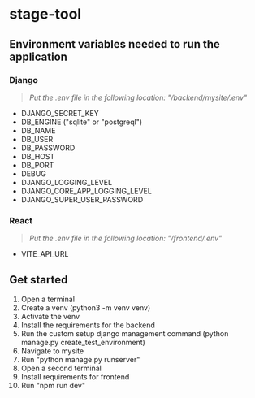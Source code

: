 
# stage-tool

## Environment variables needed to run the application

### Django

> *Put the .env file in the following location: "/backend/mysite/.env"*

 - DJANGO_SECRET_KEY
 - DB_ENGINE ("sqlite" or "postgreql")
 - DB_NAME
 - DB_USER
 - DB_PASSWORD
 - DB_HOST
 - DB_PORT
 - DEBUG
 - DJANGO_LOGGING_LEVEL
 - DJANGO_CORE_APP_LOGGING_LEVEL
 - DJANGO_SUPER_USER_PASSWORD

### React

> *Put the .env file in the following location: "/frontend/.env"*

 - VITE_API_URL

## Get started
1. Open a terminal
2. Create a venv (python3 -m venv venv)
3. Activate the venv
4. Install the requirements for the backend
5. Run the custom setup django management command (python manage.py create_test_environment)
6. Navigate to mysite
7. Run "python manage.py runserver"
8. Open a second terminal
9. Install requirements for frontend
10. Run "npm run dev"
